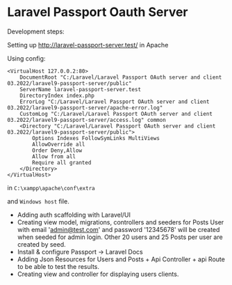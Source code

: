 # Laravel Passport Oauth Server 


Development steps:


Setting up 
http://laravel-passport-server.test/
in Apache

Using config:

```
<VirtualHost 127.0.0.2:80>
	DocumentRoot "C:/Laravel/Laravel Passport OAuth server and client 03.2022/laravel9-passport-server/public"
	ServerName laravel-passport-server.test
	DirectoryIndex index.php
	ErrorLog "C:/Laravel/Laravel Passport OAuth server and client 03.2022/laravel9-passport-server/apache-error.log"	
    CustomLog "C:/Laravel/Laravel Passport OAuth server and client 03.2022/laravel9-passport-server/access.log" common	
	<Directory "C:/Laravel/Laravel Passport OAuth server and client 03.2022/laravel9-passport-server/public">
		Options Indexes FollowSymLinks MultiViews
		AllowOverride all
		Order Deny,Allow
		Allow from all
		Require all granted
	</Directory>
</VirtualHost>
```

in ```C:\xampp\apache\conf\extra```

and ```Windows host``` file.

- Adding auth scaffolding with Laravel/UI
- Creating view model, migrations, controllers and seeders for Posts
    User with email 'admin@test.com' and password '12345678' will be created when seeded for admin login.
    Other 20 users and 25 Posts per user are created by seed.
- Install & configure Passport -> Laravel Docs
- Adding Json Resources for Users and Posts + Api Controller + api Route to be able to test the results.
- Creating view and controller for displaying users clients.


